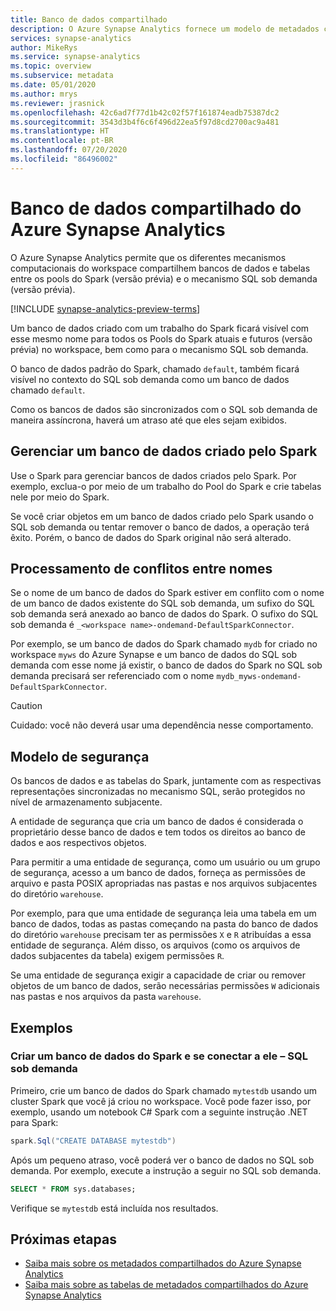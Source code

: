 ```yaml
---
title: Banco de dados compartilhado
description: O Azure Synapse Analytics fornece um modelo de metadados compartilhados em que a criação de um banco de dados no Apache Spark o tornará acessível por meio dos mecanismos SQL sob demanda (versão prévia) e pool de SQL.
services: synapse-analytics
author: MikeRys
ms.service: synapse-analytics
ms.topic: overview
ms.subservice: metadata
ms.date: 05/01/2020
ms.author: mrys
ms.reviewer: jrasnick
ms.openlocfilehash: 42c6ad7f77d1b42c02f57f161874eadb75387dc2
ms.sourcegitcommit: 3543d3b4f6c6f496d22ea5f97d8cd2700ac9a481
ms.translationtype: HT
ms.contentlocale: pt-BR
ms.lasthandoff: 07/20/2020
ms.locfileid: "86496002"
---
```

# <a name="azure-synapse-analytics-shared-database"></a>Banco de dados compartilhado do Azure Synapse Analytics

O Azure Synapse Analytics permite que os diferentes mecanismos computacionais do workspace compartilhem bancos de dados e tabelas entre os pools do Spark (versão prévia) e o mecanismo SQL sob demanda (versão prévia).

[!INCLUDE [synapse-analytics-preview-terms](../../../includes/synapse-analytics-preview-terms.md)]

Um banco de dados criado com um trabalho do Spark ficará visível com esse mesmo nome para todos os Pools do Spark atuais e futuros (versão prévia) no workspace, bem como para o mecanismo SQL sob demanda.

O banco de dados padrão do Spark, chamado `default`, também ficará visível no contexto do SQL sob demanda como um banco de dados chamado `default`.

Como os bancos de dados são sincronizados com o SQL sob demanda de maneira assíncrona, haverá um atraso até que eles sejam exibidos.

## <a name="manage-a-spark-created-database"></a>Gerenciar um banco de dados criado pelo Spark

Use o Spark para gerenciar bancos de dados criados pelo Spark. Por exemplo, exclua-o por meio de um trabalho do Pool do Spark e crie tabelas nele por meio do Spark.

Se você criar objetos em um banco de dados criado pelo Spark usando o SQL sob demanda ou tentar remover o banco de dados, a operação terá êxito. Porém, o banco de dados do Spark original não será alterado.

## <a name="handling-of-name-conflicts"></a>Processamento de conflitos entre nomes

Se o nome de um banco de dados do Spark estiver em conflito com o nome de um banco de dados existente do SQL sob demanda, um sufixo do SQL sob demanda será anexado ao banco de dados do Spark. O sufixo do SQL sob demanda é `_<workspace name>-ondemand-DefaultSparkConnector`.

Por exemplo, se um banco de dados do Spark chamado `mydb` for criado no workspace `myws` do Azure Synapse e um banco de dados do SQL sob demanda com esse nome já existir, o banco de dados do Spark no SQL sob demanda precisará ser referenciado com o nome `mydb_myws-ondemand-DefaultSparkConnector`.

> [!CAUTION]
> Cuidado: você não deverá usar uma dependência nesse comportamento.

## <a name="security-model"></a>Modelo de segurança

Os bancos de dados e as tabelas do Spark, juntamente com as respectivas representações sincronizadas no mecanismo SQL, serão protegidos no nível de armazenamento subjacente.

A entidade de segurança que cria um banco de dados é considerada o proprietário desse banco de dados e tem todos os direitos ao banco de dados e aos respectivos objetos.

Para permitir a uma entidade de segurança, como um usuário ou um grupo de segurança, acesso a um banco de dados, forneça as permissões de arquivo e pasta POSIX apropriadas nas pastas e nos arquivos subjacentes do diretório `warehouse`. 

Por exemplo, para que uma entidade de segurança leia uma tabela em um banco de dados, todas as pastas começando na pasta do banco de dados do diretório `warehouse` precisam ter as permissões `X` e `R` atribuídas a essa entidade de segurança. Além disso, os arquivos (como os arquivos de dados subjacentes da tabela) exigem permissões `R`. 

Se uma entidade de segurança exigir a capacidade de criar ou remover objetos de um banco de dados, serão necessárias permissões `W` adicionais nas pastas e nos arquivos da pasta `warehouse`.

## <a name="examples"></a>Exemplos

### <a name="create--connect-to-spark-database---sql-on-demand"></a>Criar um banco de dados do Spark e se conectar a ele – SQL sob demanda

Primeiro, crie um banco de dados do Spark chamado `mytestdb` usando um cluster Spark que você já criou no workspace. Você pode fazer isso, por exemplo, usando um notebook C# Spark com a seguinte instrução .NET para Spark:

```csharp
spark.Sql("CREATE DATABASE mytestdb")
```

Após um pequeno atraso, você poderá ver o banco de dados no SQL sob demanda. Por exemplo, execute a instrução a seguir no SQL sob demanda.

```sql
SELECT * FROM sys.databases;
```

Verifique se `mytestdb` está incluída nos resultados.

## <a name="next-steps"></a>Próximas etapas

- [Saiba mais sobre os metadados compartilhados do Azure Synapse Analytics](overview.md)
- [Saiba mais sobre as tabelas de metadados compartilhados do Azure Synapse Analytics](table.md)
